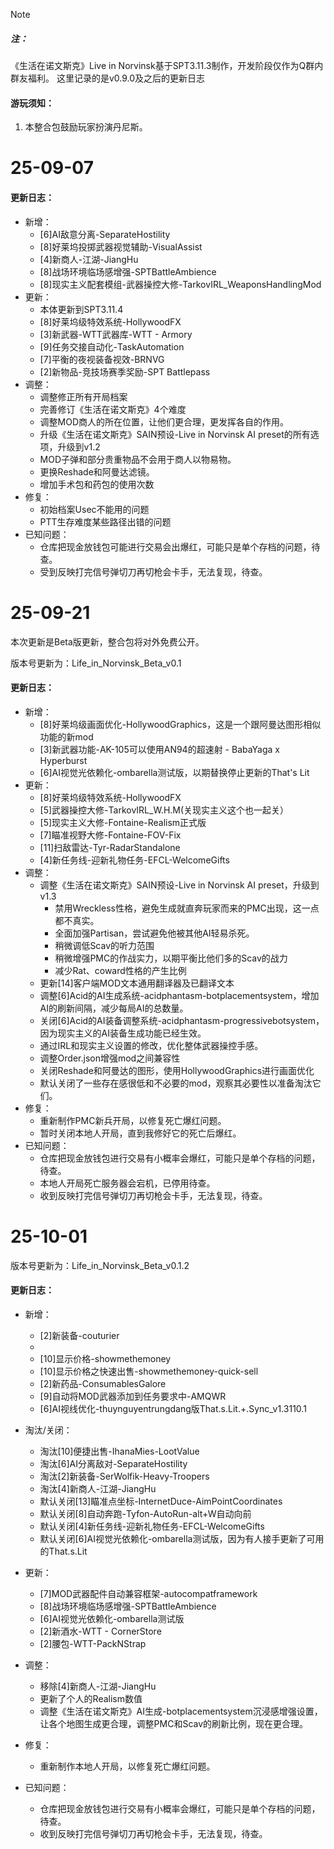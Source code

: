 
> [!NOTE]
> ##### 注：
>《生活在诺文斯克》Live in Norvinsk基于SPT3.11.3制作，开发阶段仅作为Q群内群友福利。
>这里记录的是v0.9.0及之后的更新日志

#### 游玩须知：
1. 本整合包鼓励玩家扮演丹尼斯。

# 25-09-07

#### 更新日志：

- 新增：
	- [6]AI敌意分离-SeparateHostility
	- [8]好莱坞投掷武器视觉辅助-VisualAssist
	- [4]新商人-江湖-JiangHu
	- [8]战场环境临场感增强-SPTBattleAmbience
	- [8]现实主义配套模组-武器操控大修-TarkovIRL_WeaponsHandlingMod
- 更新：
	- 本体更新到SPT3.11.4
	- [8]好莱坞级特效系统-HollywoodFX
	- [3]新武器-WTT武器库-WTT - Armory
	- [9]任务交接自动化-TaskAutomation
	- [7]平衡的夜视装备视效-BRNVG
	- [2]新物品-竞技场赛季奖励-SPT Battlepass
- 调整：
	- 调整修正所有开局档案
	- 完善修订《生活在诺文斯克》4个难度
	- 调整MOD商人的所在位置，让他们更合理，更发挥各自的作用。
	- 升级《生活在诺文斯克》SAIN预设-Live in Norvinsk AI preset的所有选项，升级到v1.2
	- MOD子弹和部分贵重物品不会用于商人以物易物。
	- 更换Reshade和阿曼达滤镜。
	- 增加手术包和药包的使用次数
- 修复：
	- 初始档案Usec不能用的问题
	- PTT生存难度某些路径出错的问题
- 已知问题：
	- 仓库把现金放钱包可能进行交易会出爆红，可能只是单个存档的问题，待查。
	- 受到反映打完信号弹切刀再切枪会卡手，无法复现，待查。

# 25-09-21


本次更新是Beta版更新，整合包将对外免费公开。

版本号更新为：Life_in_Norvinsk_Beta_v0.1
#### 更新日志：

- 新增：
	- [8]好莱坞级画面优化-HollywoodGraphics，这是一个跟阿曼达图形相似功能的新mod
	- [3]新武器功能-AK-105可以使用AN94的超速射 - BabaYaga x Hyperburst
	- [6]AI视觉光依赖化-ombarella测试版，以期替换停止更新的That's Lit
- 更新： 
	- [8]好莱坞级特效系统-HollywoodFX
	- [5]武器操控大修-TarkovIRL_W.H.M(关现实主义这个也一起关）
	- [5]现实主义大修-Fontaine-Realism正式版
	- [7]瞄准视野大修-Fontaine-FOV-Fix
	- [11]扫敌雷达-Tyr-RadarStandalone
	- [4]新任务线-迎新礼物任务-EFCL-WelcomeGifts
- 调整：
	- 调整《生活在诺文斯克》SAIN预设-Live in Norvinsk AI preset，升级到v1.3
		- 禁用Wreckless性格，避免生成就直奔玩家而来的PMC出现，这一点都不真实。
		- 全面加强Partisan，尝试避免他被其他AI轻易杀死。
		- 稍微调低Scav的听力范围
		- 稍微增强PMC的作战实力，以期平衡比他们多的Scav的战力
		- 减少Rat、coward性格的产生比例
	- 更新[14]客户端MOD文本通用翻译器及已翻译文本
	- 调整[6]Acid的AI生成系统-acidphantasm-botplacementsystem，增加AI的刷新间隔，减少每局AI的总数量。
	- 关闭[6]Acid的AI装备调整系统-acidphantasm-progressivebotsystem，因为现实主义的AI装备生成功能已经生效。
	- 通过IRL和现实主义设置的修改，优化整体武器操控手感。
	- 调整Order.json增强mod之间兼容性
	- 关闭Reshade和阿曼达的图形，使用HollywoodGraphics进行画面优化
	- 默认关闭了一些存在感很低和不必要的mod，观察其必要性以准备淘汰它们。
- 修复：
	- 重新制作PMC新兵开局，以修复死亡爆红问题。
	- 暂时关闭本地人开局，直到我修好它的死亡后爆红。
- 已知问题：
	- 仓库把现金放钱包进行交易有小概率会爆红，可能只是单个存档的问题，待查。
	- 本地人开局死亡服务器会宕机，已停用待查。
	- 收到反映打完信号弹切刀再切枪会卡手，无法复现，待查。

# 25-10-01


版本号更新为：Life_in_Norvinsk_Beta_v0.1.2
#### 更新日志：

- 新增：
	- [2]新装备-couturier
	- 
	- [10]显示价格-showmethemoney
	- [10]显示价格之快速出售-showmethemoney-quick-sell
	- [2]新药品-ConsumablesGalore
	- [9]自动将MOD武器添加到任务要求中-AMQWR
	- [6]AI视线优化-thuynguyentrungdang版That.s.Lit.+.Sync_v1.3110.1
- 淘汰/关闭：
	- 淘汰[10]便捷出售-IhanaMies-LootValue
	- 淘汰[6]AI分离敌对-SeparateHostility
	- 淘汰[2]新装备-SerWolfik-Heavy-Troopers
	- 淘汰[4]新商人-江湖-JiangHu
	- 默认关闭[13]瞄准点坐标-InternetDuce-AimPointCoordinates
	- 默认关闭[8]自动奔跑-Tyfon-AutoRun-alt+W自动向前
	- 默认关闭[4]新任务线-迎新礼物任务-EFCL-WelcomeGifts
	- 默认关闭[6]AI视觉光依赖化-ombarella测试版，因为有人接手更新了可用的That.s.Lit
- 更新： 
	- [7]MOD武器配件自动兼容框架-autocompatframework
	- [8]战场环境临场感增强-SPTBattleAmbience
	- [6]AI视觉光依赖化-ombarella测试版
	- [2]新酒水-WTT - CornerStore
	- [2]腰包-WTT-PackNStrap
- 调整：
	- 移除[4]新商人-江湖-JiangHu
	- 更新了个人的Realism数值
	- 调整《生活在诺文斯克》AI生成-botplacementsystem沉浸感增强设置，让各个地图生成更合理，调整PMC和Scav的刷新比例，现在更合理。
- 修复：
	- 重新制作本地人开局，以修复死亡爆红问题。

- 已知问题：
	- 仓库把现金放钱包进行交易有小概率会爆红，可能只是单个存档的问题，待查。
	- 收到反映打完信号弹切刀再切枪会卡手，无法复现，待查。